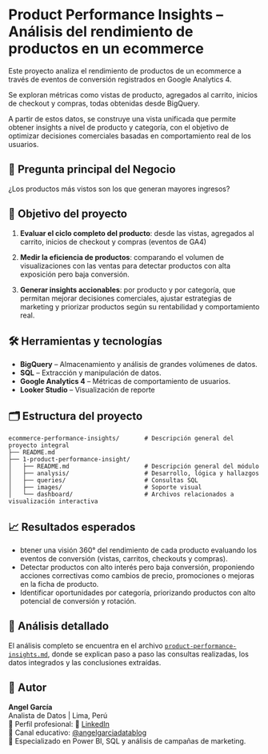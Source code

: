 # Product Performance Insights – Análisis del rendimiento de productos en un ecommerce

Este proyecto analiza el rendimiento de productos de un ecommerce a través de eventos de conversión registrados en Google Analytics 4.

Se exploran métricas como vistas de producto, agregados al carrito, inicios de checkout y compras, todas obtenidas desde BigQuery.

A partir de estos datos, se construye una vista unificada que permite obtener insights a nivel de producto y categoría, 
con el objetivo de optimizar decisiones comerciales basadas en comportamiento real de los usuarios.

## 📍 Pregunta principal del Negocio
¿Los productos más vistos son los que generan mayores ingresos?


## 🎯 Objetivo del proyecto
1. **Evaluar el ciclo completo del producto**: desde las vistas, agregados al carrito, inicios de checkout y compras (eventos de GA4)

2. **Medir la eficiencia de productos**: comparando el volumen de visualizaciones con las ventas para detectar productos con alta exposición pero baja conversión.

3. **Generar insights accionables**: por producto y por categoría, que permitan mejorar decisiones comerciales, ajustar estrategias de marketing y priorizar productos según su rentabilidad y comportamiento real.


## 🛠️ Herramientas y tecnologías

- **BigQuery** – Almacenamiento y análisis de grandes volúmenes de datos.
- **SQL** – Extracción y manipulación de datos.
- **Google Analytics 4** – Métricas de comportamiento de usuarios.
- **Looker Studio** – Visualización de reporte

## 🗂️ Estructura del proyecto
```plaintext
ecommerce-performance-insights/       # Descripción general del proyecto integral
├── README.md                         
├── 1-product-performance-insight/    
│   ├── README.md                     # Descripción general del módulo
│   ├── analysis/                     # Desarrollo, lógica y hallazgos
│   ├── queries/                      # Consultas SQL
│   ├── images/                       # Soporte visual
│   └── dashboard/                    # Archivos relacionados a visualización interactiva
```


## 📈 Resultados esperados

- btener una visión 360° del rendimiento de cada producto evaluando los eventos de conversión (vistas, carritos, checkouts y compras).
- Detectar productos con alto interés pero baja conversión, proponiendo acciones correctivas como cambios de precio, promociones o mejoras en la ficha de producto.
- Identificar oportunidades por categoría, priorizando productos con alto potencial de conversión y rotación.


## 📓 Análisis detallado 

El análisis completo se encuentra en el archivo [`product-performance-insights.md`](product-performance-insights/analisis), donde se explican paso a paso las consultas realizadas, los datos integrados y las conclusiones extraídas.



## 👤 Autor

**Angel García**  
Analista de Datos | Lima, Perú  
👤 Perfil profesional: 🔗 [LinkedIn](https://www.linkedin.com/in/angelgarciachanga)  
🎥 Canal educativo: [@angelgarciadatablog](https://youtube.com/@angelgarciadatablog)  
💼 Especializado en Power BI, SQL y análisis de campañas de marketing.  


